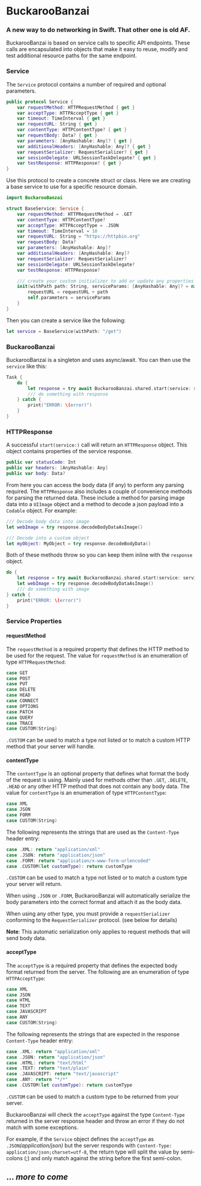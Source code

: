 # BuckarooBanzai
### A new way to do networking in Swift. That other one is old AF.

BuckarooBanzai is based on service calls to specific API endpoints. These calls are encapsulated into objects that make it easy to reuse, modify and test additional resource paths for the same endpoint.

### Service
The `Service` protocol contains a number of required and optional parameters.
```swift
public protocol Service {
    var requestMethod: HTTPRequestMethod { get }
    var acceptType: HTTPAcceptType { get }
    var timeout: TimeInterval { get }
    var requestURL: String { get }
    var contentType: HTTPContentType? { get }
    var requestBody: Data? { get }
    var parameters: [AnyHashable: Any]? { get }
    var additionalHeaders: [AnyHashable: Any]? { get }
    var requestSerializer: RequestSerializer? { get }
    var sessionDelegate: URLSessionTaskDelegate? { get }
    var testResponse: HTTPResponse? { get }
}
```
Use this protocol to create a concrete struct or class. Here we are creating a base service to use for a specific resource domain.

```swift
import BuckarooBanzai

struct BaseService: Service {
    var requestMethod: HTTPRequestMethod = .GET
    var contentType: HTTPContentType?
    var acceptType: HTTPAcceptType = .JSON
    var timeout: TimeInterval = 10
    var requestURL: String = "https://httpbin.org"
    var requestBody: Data?
    var parameters: [AnyHashable: Any]?
    var additionalHeaders: [AnyHashable: Any]?
    var requestSerializer: RequestSerializer?
    var sessionDelegate: URLSessionTaskDelegate?
    var testResponse: HTTPResponse?

    /// create your custom initializer to add or update any properties
    init(withPath path: String, serviceParams: [AnyHashable: Any]? = nil) {
        requestURL = requestURL + path
        self.parameters = serviceParams
    }
}
```
Then you can create a service like the following:
```swift
let service = BaseService(withPath: "/get")
```
### BuckarooBanzai
BuckarooBanzai is a singleton and uses async/await. You can then use the `service` like this:
```swift
Task {
    do {
        let response = try await BuckarooBanzai.shared.start(service: service)
        /// do something with response
    } catch {
        print("ERROR: \(error)")
    }
}
```

### HTTPResponse
A successful `start(service:)` call will return an `HTTPResponse` object. This object contains properties of the service response.
```swift
public var statusCode: Int
public var headers: [AnyHashable: Any]
public var body: Data?
```
From here you can access the body data (if any) to perform any parsing required. The `HTTPResponse` also includes a couple of convenience methods for parsing the returned data. These include a method for parsing image data into a `UIImage` object and a method to decode a json payload into a `Codable` object. For example:
```swift
/// Decode body data into image
let webImage = try response.decodeBodyDataAsImage()

/// Decode into a custom object
let myObject: MyObject = try response.decodeBodyData()
```
Both of these methods throw so you can keep them inline with the `response` object.
```swift
do {
    let response = try await BuckarooBanzai.shared.start(service: service)
    let webImage = try response.decodeBodyDataAsImage()
    /// do something with image
} catch {
    print("ERROR: \(error)")
}
```

### Service Properties
#### requestMethod
The `requestMethod` is a required property that defines the HTTP method to be used for the request. The value for `requestMethod` is an enumeration of type `HTTPRequestMethod`:
```swift
case GET
case POST
case PUT
case DELETE
case HEAD
case CONNECT
case OPTIONS
case PATCH
case QUERY
case TRACE
case CUSTOM(String)
```
`.CUSTOM` can be used to match a type not listed or to match a custom HTTP method that your server will handle.

#### contentType
The `contentType` is an optional property that defines what format the body of the request is using. Mainly used for methods other than `.GET`, `.DELETE`, `.HEAD` or any other HTTP method that does not contain any body data. The value for `contentType` is an enumeration of type `HTTPContentType`:
```swift
case XML
case JSON
case FORM
case CUSTOM(String)
```
The following represents the strings that are used as the `Content-Type` header entry:
```swift
case .XML: return "application/xml"
case .JSON: return "application/json"
case .FORM: return "application/x-www-form-urlencoded"
case .CUSTOM(let customType): return customType
```
`.CUSTOM` can be used to match a type not listed or to match a custom type your server will return.

When using `.JSON` or `.FORM`, BuckarooBanzai will automatically serialize the body parameters into the correct format and attach it as the body data.

When using any other type, you must provide a `requestSerializer` conforming to the `RequestSerializer` protocol. (see below for details)

**Note**: This automatic serialization only applies to request methods that will send body data.

#### acceptType
The `acceptType` is a required property that defines the expected body format returned from the server. The following are an enumeration of type `HTTPAcceptType`:
```swift
case XML
case JSON
case HTML
case TEXT
case JAVASCRIPT
case ANY
case CUSTOM(String)
```
The following represents the strings that are expected in the response `Content-Type` header entry:
```swift
case .XML: return "application/xml"
case .JSON: return "application/json"
case .HTML: return "text/html"
case .TEXT: return "text/plain"
case .JAVASCRIPT: return "text/javascript"
case .ANY: return "*/*"
case .CUSTOM(let customType): return customType
```

`.CUSTOM` can be used to match a custom type to be returned from your server.

BuckarooBanzai will check the `acceptType` against the type `Content-Type` returned in the server response header and throw an error if they do not match with some exceptions.

For example, if the `Service` object defines the `acceptType` as `.JSON`*(application/json)* but the server responds with `Content-Type: application/json;charset=utf-8`, the return type will split the value by semi-colons (;) and only match against the string before the first semi-colon.

## … *more to come*
